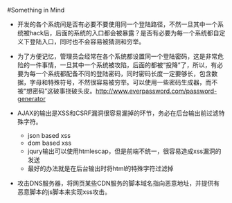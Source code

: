 #Something in Mind

* 开发的各个系统间是否有必要不要使用同一个登陆路径，不然一旦其中一个系统被hack后，后面的系统的入口都会被暴露？是否有必要为每一个系统都自定义下登陆入口，同时也不会容易被猜测和穷举。

* 为了方便记忆，管理员会经常在各个系统都设置同一个登陆密码，这是非常危险的一件事情，一旦其中一个系统被攻陷，后面的都被“投降”了，所以，有必要为每一个系统都配备不同的登陆密码，同时密码长度一定要够长，包含数据，字母和特殊符号，不然很容易被穷举。可以使用一些密码生成器，而不被“想密码”这破事挠破头皮。<a href="http://www.everpassword.com/password-generator" target="_blank">http://www.everpassword.com/password-generator</a>

* AJAX的输出是XSS和CSRF漏洞很容易漏掉的环节，务必在后台输出前过滤特殊字符。
  
   * json based xss
   * dom based xss
   * jqury输出可以使用htmlescap，但是前端不统一，很容易造成xss漏洞的发送
   * 最好的办法就是在后台输出时将html的特殊字符过滤掉

* 攻击DNS服务器，将网页某些CDN服务的脚本域名指向恶意地址，并提供有恶意脚本的js脚本来实现xss攻击。
